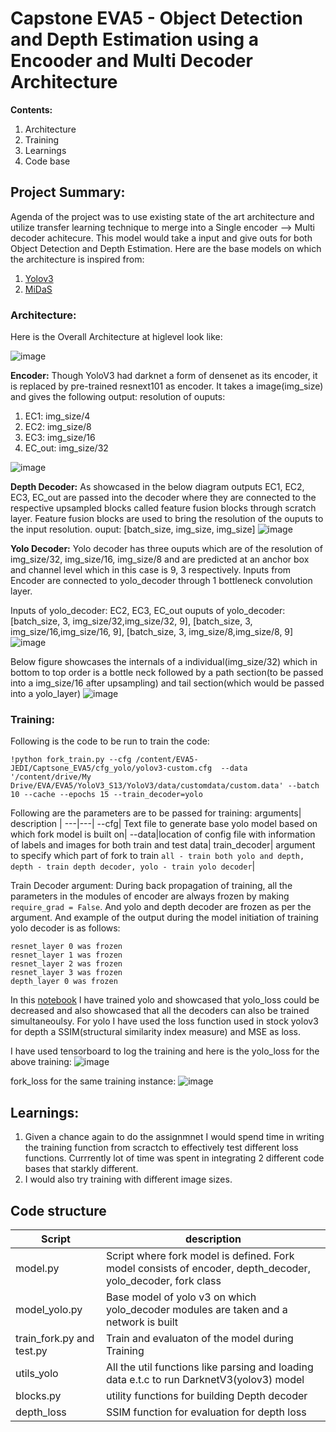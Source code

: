 #   Capstone EVA5 - Object Detection and Depth Estimation using a Encooder and Multi Decoder Architecture

**Contents:** 
1. Architecture
2. Training
3. Learnings
4. Code base

## Project Summary: 
Agenda of the project was to use existing state of the art architecture and utilize transfer learning technique to merge into a Single encoder --> Multi decoder achitecure. This model would take a input and give outs for both Object Detection and Depth Estimation. Here are the base models on which the architecture is inspired from: 
1. [Yolov3](https://github.com/theschoolofai/YoloV3)
2. [MiDaS](https://github.com/intel-isl/MiDaS) 

### Architecture:
Here is the Overall Architecture at higlevel look like: 

![image](https://github.com/realpranav93/EVA5-JEDI/blob/master/Captsone_EVA5/images/fork_model.PNG "Fork model")

**Encoder:** 
Though YoloV3 had darknet a form of densenet as its encoder, it is replaced by pre-trained resnext101 as encoder. It takes a image(img_size) and gives the following output: 
resolution of ouputs:
1. EC1: img_size/4
2. EC2: img_size/8
3. EC3: img_size/16
4. EC_out: img_size/32

![image](https://github.com/realpranav93/EVA5-JEDI/blob/master/Captsone_EVA5/images/resnext101_encoder.PNG "Encoder")

**Depth Decoder:**
As showcased in the below diagram outputs EC1, EC2, EC3, EC_out are passed into the decoder where they are connected to the respective upsampled blocks called feature fusion blocks through scratch layer. Feature fusion blocks are used to bring the resolution of the ouputs to the input resolution. 
ouput: [batch_size, img_size, img_size]
![image](https://github.com/realpranav93/EVA5-JEDI/blob/master/Captsone_EVA5/images/depth_decoder.PNG "Depth decoder")

**Yolo Decoder:**
Yolo decoder has three ouputs which are of the resolution of img_size/32, img_size/16, img_size/8 and are predicted at an anchor box and channel level which in this case is 9, 3 respectively. Inputs from Encoder are connected to yolo_decoder through 1 bottleneck convolution layer.

Inputs of yolo_decoder: EC2, EC3, EC_out 
ouputs of yolo_decoder: [batch_size, 3, img_size/32,img_size/32, 9], [batch_size, 3, img_size/16,img_size/16, 9], [batch_size, 3, img_size/8,img_size/8, 9]
![image](https://github.com/realpranav93/EVA5-JEDI/blob/master/Captsone_EVA5/images/yolo_decoder.PNG "Depth decoder")

Below figure showcases the internals of a individual(img_size/32) which in bottom to top order is a bottle neck followed by a path section(to be passed into a img_size/16 after upsampling) and tail section(which would be passed into a yolo_layer)
![image](https://github.com/realpranav93/EVA5-JEDI/blob/master/Captsone_EVA5/images/yolo_path_tail.PNG "Depth decoder")

### Training: 

Following is the code to be run to train the code: 

```
!python fork_train.py --cfg /content/EVA5-JEDI/Captsone_EVA5/cfg_yolo/yolov3-custom.cfg  --data '/content/drive/My Drive/EVA/EVA5/YoloV3_S13/YoloV3/data/customdata/custom.data' --batch 10 --cache --epochs 15 --train_decoder=yolo
```

Following are the parameters are to be passed for training: 
arguments| description |
---|---|
--cfg| Text file to generate base yolo model based on which fork model is built on|
--data|location of config file with information of labels and images for both train and test data|
train_decoder| argument to specify which part of fork to train `all - train both yolo and depth, depth - train depth decoder, yolo - train yolo decoder`|

Train Decoder argument: 
During back propagation of training, all the parameters in the modules of encoder are always frozen by making `require_grad = False`. And yolo and depth decoder are frozen as per the argument. And example of the output during the model initiation of training yolo decoder is as follows: 
```
resnet_layer 0 was frozen
resnet_layer 1 was frozen
resnet_layer 2 was frozen
resnet_layer 3 was frozen
depth_layer 0 was frozen
```
In this [notebook](https://github.com/realpranav93/EVA5-JEDI/blob/master/Captsone_EVA5/Capstone_eva5_pranav.ipynb) I have trained yolo and showcased that yolo_loss could be decreased and also showcased that all the decoders can also be trained simultaneoulsy. For yolo I have used the loss function used in stock yolov3 for depth a SSIM(structural similarity index measure) and MSE as loss. 

I have used tensorboard to log the training and here is the yolo_loss for the above training: 
![image](https://github.com/realpranav93/EVA5-JEDI/blob/master/Captsone_EVA5/images/yolo_loss.svg "yolo_training")

fork_loss for the same training instance: 
![image](https://github.com/realpranav93/EVA5-JEDI/blob/master/Captsone_EVA5/images/fork_loss%20_final.svg "yolo_training")

## Learnings: 

1. Given a chance again to do the assignmnet I would spend time in writing the training function from scractch to effectively test different loss functions. Currrently lot of time was spent in integrating 2 different code bases that starkly different.
2. I would also try training with different image sizes. 

## Code structure

Script| description |
---|---|
model.py| Script where fork model is defined. Fork model consists of encoder, depth_decoder, yolo_decoder, fork class|
model_yolo.py| Base model of yolo v3 on which yolo_decoder modules are taken and a network is built|
train_fork.py and test.py|Train and evaluaton of the model during Training|
utils_yolo| All the util functions like parsing and loading data e.t.c to run DarknetV3(yolov3) model|
blocks.py| utility functions for building Depth decoder|
depth_loss|SSIM function for evaluation for depth loss|
